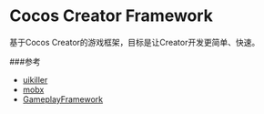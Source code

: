 # Cocos Creator Framework
基于Cocos Creator的游戏框架，目标是让Creator开发更简单、快速。

###参考
* [uikiller](https://github.com/ShawnZhang2015/uikiller) 
* [mobx](https://github.com/oyb81076/cocos-mobx-demo)
* [GameplayFramework](https://github.com/huangx916/GameplayFramework)

